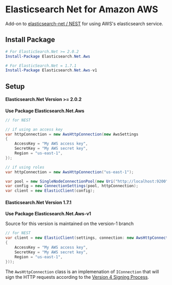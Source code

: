 # Elasticsearch Net for Amazon AWS

Add-on to [elasticsearch-net / NEST](https://github.com/elastic/elasticsearch-net) for using AWS's elasticsearch service.

## Install Package
```PowerShell
# For ElasticSearch.Net >= 2.0.2
Install-Package Elasticsearch.Net.Aws

# For ElasticSearch.Net = 1.7.1
Install-Package Elasticsearch.Net.Aws-v1
```

## Setup

#### Elasticsearch.Net Version >= 2.0.2

**Use Package Elasticsearch.Net.Aws**

```csharp
// for NEST

// if using an access key
var httpConnection = new AwsHttpConnection(new AwsSettings
{
	AccessKey = "My AWS access key",
	SecretKey = "My AWS secret key",
	Region = "us-east-1",
});

// if using roles
var httpConnection = new AwsHttpConnection("us-east-1");

var pool = new SingleNodeConnectionPool(new Uri("http://localhost:9200"));
var config = new ConnectionSettings(pool, httpConnection);
var client = new ElasticClient(config);
```

#### Elasticsearch.Net Version 1.7.1

**Use Package Elasticsearch.Net.Aws-v1**

Source for this version is maintained on the version-1 branch

```csharp
// for NEST
var client = new ElasticClient(settings, connection: new AwsHttpConnection(settings, new AwsSettings
{
	AccessKey = "My AWS access key",
	SecretKey = "My AWS secret key",
	Region = "us-east-1",
}));
```

The `AwsHttpConnection` class is an implemenation of `IConnection` that will sign the HTTP requests according to the [Version 4 Signing Process](http://docs.aws.amazon.com/general/latest/gr/signature-version-4.html).

